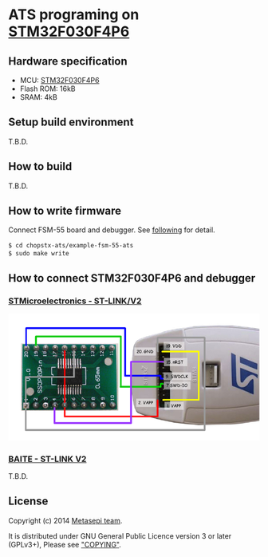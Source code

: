 # ATS programing on [STM32F030F4P6](http://www.st.com/web/catalog/mmc/FM141/SC1169/SS1574/LN1826/PF258968)

## Hardware specification

* MCU: [STM32F030F4P6](http://www.st.com/web/catalog/mmc/FM141/SC1169/SS1574/LN1826/PF258968)
* Flash ROM: 16kB
* SRAM: 4kB

## Setup build environment

T.B.D.

## How to build

T.B.D.

## How to write firmware

Connect FSM-55 board and debugger.
See [following](#how-to-connect-fsm-55-board-and-debugger) for detail.

```
$ cd chopstx-ats/example-fsm-55-ats
$ sudo make write
```

## How to connect STM32F030F4P6 and debugger

### [STMicroelectronics - ST-LINK/V2](http://www.st.com/web/en/catalog/tools/PF251168)

![](draw/connect-stlink-ST.png)

### [BAITE - ST-LINK V2](http://www.aliexpress.com/item/Free-Shipping-1SET-ST-Link-st-link-V2-for-STM8S-STM8L-STM32-Cortex-M0-Cortex-M3/1619197946.html)

T.B.D.

## License

Copyright (c) 2014 [Metasepi team](http://www.metasepi.org/).

It is distributed under GNU General Public Licence version 3 or later (GPLv3+),
Please see ["COPYING"](COPYING).
